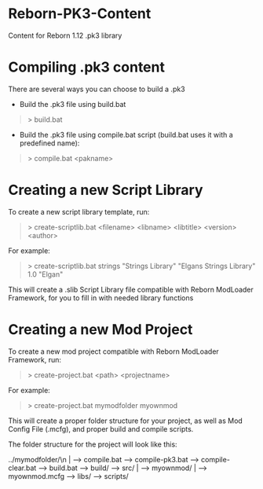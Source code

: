 Reborn-PK3-Content
==================

Content for Reborn 1.12 .pk3 library

Compiling .pk3 content
======================

There are several ways you can choose to build a .pk3

* Build the .pk3 file using build.bat

> \> build.bat

* Build the .pk3 file using compile.bat script (build.bat uses it with a predefined name):

> \> compile.bat \<pakname\>


Creating a new Script Library
=============================

To create a new script library template, run:

> \> create-scriptlib.bat \<filename\> \<libname\> \<libtitle\> \<version\> \<author\>

For example:

> \> create-scriptlib.bat strings "Strings Library" "Elgans Strings Library" 1.0 "Elgan"

This will create a .slib Script Library file compatible with Reborn ModLoader Framework, for you to fill in with needed library functions

Creating a new Mod Project
==========================

To create a new mod project compatible with Reborn ModLoader Framework, run:

> \> create-project.bat \<path\> \<projectname\>

For example:

> \> create-project.bat mymodfolder myownmod

This will create a proper folder structure for your project, as well as Mod Config File (.mcfg), and proper build and compile scripts.

The folder structure for the project will look like this:

../mymodfolder/\n
    |
	--> compile.bat
	--> compile-pk3.bat
	--> compile-clear.bat
	--> build.bat
	--> build/
	--> src/
	     |
		 --> myownmod/
		      |
			  --> myownmod.mcfg
			  --> libs/
		      --> scripts/
			  